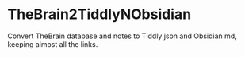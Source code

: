 # TheBrain2TiddlyNObsidian
Convert TheBrain database and notes to Tiddly json and Obsidian md, keeping almost all the links.

